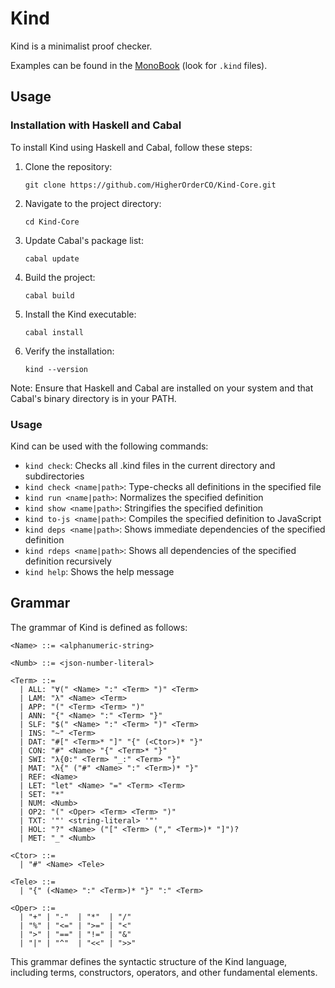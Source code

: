 # Kind

Kind is a minimalist proof checker.

Examples can be found in the [MonoBook](https://github.com/HigherOrderCO/MonoBook) (look for `.kind` files).

## Usage

### Installation with Haskell and Cabal

To install Kind using Haskell and Cabal, follow these steps:

1. Clone the repository:
   ```
   git clone https://github.com/HigherOrderCO/Kind-Core.git
   ```

2. Navigate to the project directory:
   ```
   cd Kind-Core
   ```

3. Update Cabal's package list:
   ```
   cabal update
   ```

4. Build the project:
   ```
   cabal build
   ```

5. Install the Kind executable:
   ```
   cabal install
   ```

6. Verify the installation:
   ```
   kind --version
   ```

Note: Ensure that Haskell and Cabal are installed on your system and that Cabal's binary directory is in your PATH.

### Usage

Kind can be used with the following commands:

- `kind check`: Checks all .kind files in the current directory and subdirectories
- `kind check <name|path>`: Type-checks all definitions in the specified file
- `kind run <name|path>`: Normalizes the specified definition
- `kind show <name|path>`: Stringifies the specified definition
- `kind to-js <name|path>`: Compiles the specified definition to JavaScript
- `kind deps <name|path>`: Shows immediate dependencies of the specified definition
- `kind rdeps <name|path>`: Shows all dependencies of the specified definition recursively
- `kind help`: Shows the help message


## Grammar

The grammar of Kind is defined as follows:

```
<Name> ::= <alphanumeric-string>

<Numb> ::= <json-number-literal>

<Term> ::=
  | ALL: "∀(" <Name> ":" <Term> ")" <Term>
  | LAM: "λ" <Name> <Term>
  | APP: "(" <Term> <Term> ")"
  | ANN: "{" <Name> ":" <Term> "}"
  | SLF: "$(" <Name> ":" <Term> ")" <Term>
  | INS: "~" <Term>
  | DAT: "#[" <Term>* "]" "{" (<Ctor>)* "}"
  | CON: "#" <Name> "{" <Term>* "}"
  | SWI: "λ{0:" <Term> "_:" <Term> "}"
  | MAT: "λ{" ("#" <Name> ":" <Term>)* "}"
  | REF: <Name>
  | LET: "let" <Name> "=" <Term> <Term>
  | SET: "*"
  | NUM: <Numb>
  | OP2: "(" <Oper> <Term> <Term> ")"
  | TXT: '"' <string-literal> '"'
  | HOL: "?" <Name> ("[" <Term> ("," <Term>)* "]")?
  | MET: "_" <Numb>

<Ctor> ::=
  | "#" <Name> <Tele>

<Tele> ::=
  | "{" (<Name> ":" <Term>)* "}" ":" <Term>

<Oper> ::=
  | "+" | "-"  | "*"  | "/"
  | "%" | "<=" | ">=" | "<"
  | ">" | "==" | "!=" | "&"
  | "|" | "^"  | "<<" | ">>"
```

This grammar defines the syntactic structure of the Kind language, including terms, constructors, operators, and other fundamental elements.

